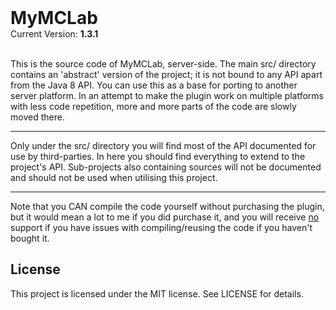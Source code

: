 <h1 style="margin: 0px;">MyMCLab</h1>
Current Version: <b>1.3.1</b><br><br>

<p>This is the source code of MyMCLab, server-side.
The main src/ directory contains an 'abstract' version of the project;
it is not bound to any API apart from the Java 8 API.
You can use this as a base for porting to another server platform.
In an attempt to make the plugin work on multiple platforms with less code repetition,
more and more parts of the code are slowly moved there.
<hr style="margin: 1em 0px;">
Only under the src/ directory you will find most of the API documented for use by third-parties.
In here you should find everything to extend to the project's API.
Sub-projects also containing sources will not be documented and should not be used when utilising this project.
<hr style="margin: 1em 0px;">
Note that you CAN compile the code yourself without purchasing the plugin,
but it would mean a lot to me if you did purchase it,
and you will receive <u>no</u> support if you have issues with compiling/reusing the code if you haven't bought it.
</p>

<h2>License</h2>
This project is licensed under the MIT license. See LICENSE for details.

